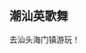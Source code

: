 <script setup>
import BackMap from '@/components/BackMap.vue';
import ImgPreview from '@/components/ImgPreview.vue';

const imgList = [
    'https://nimg.ws.126.net/?url=http%3A%2F%2Fdingyue.ws.126.net%2F2022%2F0826%2Fe8bce663j00rh7fub0180d200u000hxg00f60092.jpg&thumbnail=660x2147483647&quality=80&type=jpg',
]

</script>

<BackMap />

## 潮汕英歌舞

去汕头海门镇游玩！

<ImgPreview :imgList="imgList"></ImgPreview>
